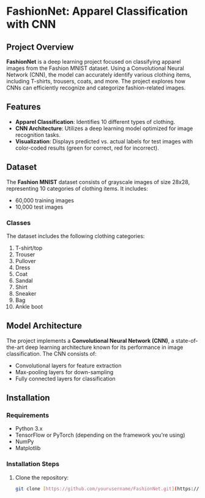 # FashionNet: Apparel Classification with CNN

## Project Overview
**FashionNet** is a deep learning project focused on classifying apparel images from the Fashion MNIST dataset. Using a Convolutional Neural Network (CNN), the model can accurately identify various clothing items, including T-shirts, trousers, coats, and more. The project explores how CNNs can efficiently recognize and categorize fashion-related images.

## Features
- **Apparel Classification**: Identifies 10 different types of clothing.
- **CNN Architecture**: Utilizes a deep learning model optimized for image recognition tasks.
- **Visualization**: Displays predicted vs. actual labels for test images with color-coded results (green for correct, red for incorrect).

## Dataset
The **Fashion MNIST** dataset consists of grayscale images of size 28x28, representing 10 categories of clothing items. It includes:
- 60,000 training images
- 10,000 test images

### Classes
The dataset includes the following clothing categories:
1. T-shirt/top
2. Trouser
3. Pullover
4. Dress
5. Coat
6. Sandal
7. Shirt
8. Sneaker
9. Bag
10. Ankle boot

## Model Architecture
The project implements a **Convolutional Neural Network (CNN)**, a state-of-the-art deep learning architecture known for its performance in image classification. The CNN consists of:
- Convolutional layers for feature extraction
- Max-pooling layers for down-sampling
- Fully connected layers for classification

## Installation
### Requirements
- Python 3.x
- TensorFlow or PyTorch (depending on the framework you're using)
- NumPy
- Matplotlib

### Installation Steps
1. Clone the repository:
   ```bash
   git clone [https://github.com/yourusername/FashionNet.git](https://github.com/Mahabubur-Rahman-Miraj)
